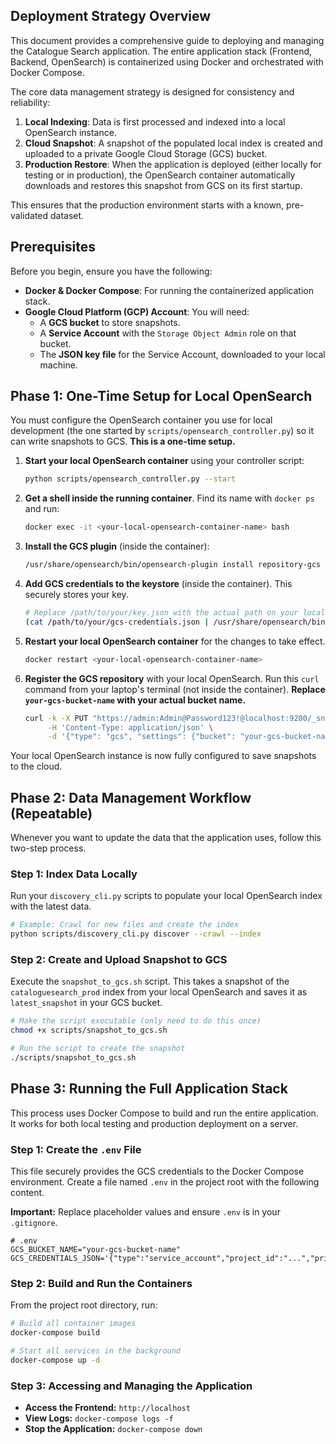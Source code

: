 

## Deployment Strategy Overview

This document provides a comprehensive guide to deploying and managing the Catalogue Search application. The entire application stack (Frontend, Backend, OpenSearch) is containerized using Docker and orchestrated with Docker Compose.

The core data management strategy is designed for consistency and reliability:

1.  **Local Indexing**: Data is first processed and indexed into a local OpenSearch instance.
2.  **Cloud Snapshot**: A snapshot of the populated local index is created and uploaded to a private Google Cloud Storage (GCS) bucket.
3.  **Production Restore**: When the application is deployed (either locally for testing or in production), the OpenSearch container automatically downloads and restores this snapshot from GCS on its first startup.

This ensures that the production environment starts with a known, pre-validated dataset.

## Prerequisites

Before you begin, ensure you have the following:

- **Docker & Docker Compose**: For running the containerized application stack.
- **Google Cloud Platform (GCP) Account**: You will need:
  - A **GCS bucket** to store snapshots.
  - A **Service Account** with the `Storage Object Admin` role on that bucket.
  - The **JSON key file** for the Service Account, downloaded to your local machine.


## Phase 1: One-Time Setup for Local OpenSearch

You must configure the OpenSearch container you use for local development (the one started by `scripts/opensearch_controller.py`) so it can write snapshots to GCS. **This is a one-time setup.**

1.  **Start your local OpenSearch container** using your controller script:

    ```sh
    python scripts/opensearch_controller.py --start
    ```

2.  **Get a shell inside the running container**. Find its name with `docker ps` and run:

    ```sh
    docker exec -it <your-local-opensearch-container-name> bash
    ```

3.  **Install the GCS plugin** (inside the container):

    ```sh
    /usr/share/opensearch/bin/opensearch-plugin install repository-gcs --batch
    ```

4.  **Add GCS credentials to the keystore** (inside the container). This securely stores your key.

    ```sh
    # Replace /path/to/your/key.json with the actual path on your local machine
    (cat /path/to/your/gcs-credentials.json | /usr/share/opensearch/bin/opensearch-keystore add-file --stdin gcs.client.default.credentials_file)
    ```

5.  **Restart your local OpenSearch container** for the changes to take effect.

    ```sh
    docker restart <your-local-opensearch-container-name>
    ```

6.  **Register the GCS repository** with your local OpenSearch. Run this `curl` command from your laptop's terminal (not inside the container). **Replace `your-gcs-bucket-name` with your actual bucket name.**

    ```sh
    curl -k -X PUT "https://admin:Admin@Password123!@localhost:9200/_snapshot/gcs_local_repository" \
         -H 'Content-Type: application/json' \
         -d '{"type": "gcs", "settings": {"bucket": "your-gcs-bucket-name", "base_path": "snapshots"}}'
    ```

Your local OpenSearch instance is now fully configured to save snapshots to the cloud.


## Phase 2: Data Management Workflow (Repeatable)

Whenever you want to update the data that the application uses, follow this two-step process.

### Step 1: Index Data Locally

Run your `discovery_cli.py` scripts to populate your local OpenSearch index with the latest data.

```sh
# Example: Crawl for new files and create the index
python scripts/discovery_cli.py discover --crawl --index
```

### Step 2: Create and Upload Snapshot to GCS

Execute the `snapshot_to_gcs.sh` script. This takes a snapshot of the `cataloguesearch_prod` index from your local OpenSearch and saves it as `latest_snapshot` in your GCS bucket.

```sh
# Make the script executable (only need to do this once)
chmod +x scripts/snapshot_to_gcs.sh

# Run the script to create the snapshot
./scripts/snapshot_to_gcs.sh
```

## Phase 3: Running the Full Application Stack

This process uses Docker Compose to build and run the entire application. It works for both local testing and production deployment on a server.

### Step 1: Create the `.env` File

This file securely provides the GCS credentials to the Docker Compose environment. Create a file named `.env` in the project root with the following content.

**Important:** Replace placeholder values and ensure `.env` is in your `.gitignore`.

```
# .env
GCS_BUCKET_NAME="your-gcs-bucket-name"
GCS_CREDENTIALS_JSON='{"type":"service_account","project_id":"...","private_key_id":"...","private_key":"...","client_email":"...","client_id":"...","auth_uri":"...","token_uri":"...","auth_provider_x509_cert_url":"...","client_x509_cert_url":"..."}'
```

### Step 2: Build and Run the Containers

From the project root directory, run:

```sh
# Build all container images
docker-compose build

# Start all services in the background
docker-compose up -d
```

### Step 3: Accessing and Managing the Application

- **Access the Frontend:** `http://localhost`
- **View Logs:** `docker-compose logs -f`
- **Stop the Application:** `docker-compose down`